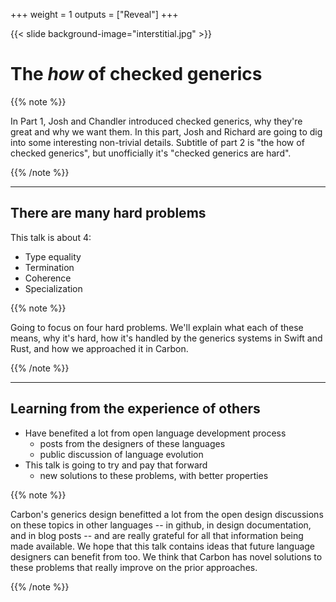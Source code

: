 +++
weight = 1
outputs = ["Reveal"]
+++

{{< slide background-image="interstitial.jpg" >}}

# The _**how**_ of checked generics

{{% note %}}

In Part 1, Josh and Chandler introduced checked generics, why they're great and
why we want them.
In this part, Josh and Richard are going to dig into some interesting
non-trivial details. Subtitle of part 2 is "the how of checked generics", but
unofficially it's "checked generics are hard".

{{% /note %}}

<!--

## Many open language design questions

- Unsolved problems for checked generics in C++-like languages
- Languages like: C++, Rust, Swift, Carbon, Cpp2, Circle, ...
- No consensus on a solution or there are significant disadvantages to existing
  solutions

-->

---

## There are many hard problems

This talk is about 4:

- Type equality
- Termination
- Coherence
- Specialization

{{% note %}}

Going to focus on four hard problems. We'll explain what each of these means,
why it's hard, how it's handled by the generics systems in Swift and Rust, and
how we approached it in Carbon.

{{% /note %}}

---

## Learning from the experience of others

- Have benefited a lot from open language development process
   - posts from the designers of these languages
   - public discussion of language evolution
- This talk is going to try and pay that forward
   - new solutions to these problems, with better properties

{{% note %}}

Carbon's generics design benefitted a lot from the open design discussions on
these topics in other languages -- in github, in design documentation, and in
blog posts -- and are really grateful for all that information being made
available. We hope that this talk contains ideas that future language designers
can benefit from too. We think that Carbon has novel solutions to these
problems that really improve on the prior approaches.

{{% /note %}}
